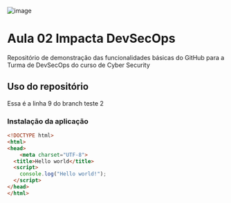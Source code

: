 ![image](https://user-images.githubusercontent.com/609076/141023494-ad044fab-7501-46da-93b4-65e9b31c1ba5.png)

# Aula 02 Impacta DevSecOps

Repositório de demonstração das funcionalidades básicas do GitHub para a Turma de DevSecOps do curso de Cyber Security

## Uso do repositório

Essa é a linha 9 do branch teste 2

### Instalação da aplicação

```html
<!DOCTYPE html>
<html>
<head>
    <meta charset="UTF-8">
  <title>Hello world</title>
  <script>
    console.log("Hello world!");
  </script>
</head>
</html>
```
